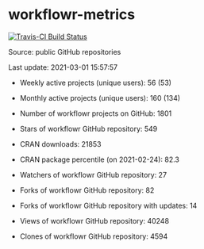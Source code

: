 
<!-- README.md is generated from README.Rmd. Please edit that file -->
workflowr-metrics
=================

[![Travis-CI Build Status](https://travis-ci.com/workflowr/workflowr-metrics.svg?branch=master)](https://travis-ci.com/workflowr/workflowr-metrics)

Source: public GitHub repositories

Last update: 2021-03-01 15:57:57

-   Weekly active projects (unique users): 56 (53)

-   Monthly active projects (unique users): 160 (134)

-   Number of workflowr projects on GitHub: 1801

-   Stars of workflowr GitHub repository: 549

-   CRAN downloads: 21853

-   CRAN package percentile (on 2021-02-24): 82.3

-   Watchers of workflowr GitHub repository: 27

-   Forks of workflowr GitHub repository: 82

-   Forks of workflowr GitHub repository with updates: 14

-   Views of workflowr GitHub repository: 40248

-   Clones of workflowr GitHub repository: 4594
